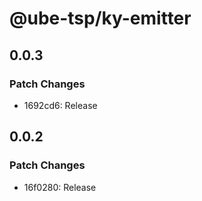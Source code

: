 # @ube-tsp/ky-emitter

## 0.0.3

### Patch Changes

- 1692cd6: Release

## 0.0.2

### Patch Changes

- 16f0280: Release

